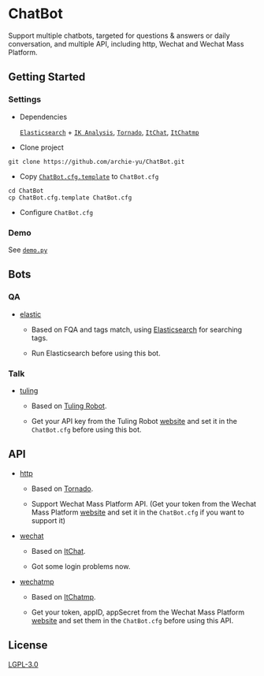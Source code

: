 # ChatBot

Support multiple chatbots, targeted for questions & answers or daily conversation, and multiple API, including http, Wechat and Wechat Mass Platform.

## Getting Started

### Settings

- Dependencies

  [`Elasticsearch`](https://github.com/elastic/elasticsearch) + [`IK Analysis`](https://github.com/medcl/elasticsearch-analysis-ik), [`Tornado`](https://github.com/tornadoweb/tornado), [`ItChat`](https://github.com/littlecodersh/ItChat), [`ItChatmp`](https://github.com/littlecodersh/ItChatmp)

- Clone project

```
git clone https://github.com/archie-yu/ChatBot.git
```

- Copy [`ChatBot.cfg.template`](https://github.com/archie-yu/ChatBot/blob/master/ChatBot.cfg.template) to `ChatBot.cfg`

```
cd ChatBot
cp ChatBot.cfg.template ChatBot.cfg
```

- Configure `ChatBot.cfg`

### Demo

See [`demo.py`](https://github.com/archie-yu/ChatBot/blob/master/demo.py)

## Bots

### QA

- [elastic](https://github.com/archie-yu/ChatBot/blob/master/chatbot/bot/elastic.py)

  - Based on FQA and tags match, using [Elasticsearch](https://github.com/elastic/elasticsearch) for searching tags.
  
  - Run Elasticsearch before using this bot.

### Talk

- [tuling](https://github.com/archie-yu/ChatBot/blob/master/chatbot/bot/tuling.py)

  - Based on [Tuling Robot](http://www.tuling123.com).
  
  - Get your API key from the Tuling Robot [website](http://www.tuling123.com) and set it in the `ChatBot.cfg` before using this bot.

## API

- [http](https://github.com/archie-yu/ChatBot/blob/master/chatbot/util/service/http.py)

  - Based on [Tornado](https://github.com/tornadoweb/tornado).
  
  - Support Wechat Mass Platform API. (Get your token from the Wechat Mass Platform [website](https://mp.weixin.qq.com/) and set it in the `ChatBot.cfg`  if you want to support it)

- [wechat](https://github.com/archie-yu/ChatBot/blob/master/chatbot/util/service/wechat.py)

  - Based on [ItChat](https://github.com/littlecodersh/ItChat).
  
  - Got some login problems now.

- [wechatmp](https://github.com/archie-yu/ChatBot/blob/master/chatbot/util/service/wechatmp.py)

  - Based on [ItChatmp](https://github.com/littlecodersh/ItChatmp).
  
  - Get your token, appID, appSecret from the Wechat Mass Platform [website](https://mp.weixin.qq.com/) and set them in the `ChatBot.cfg`  before using this API.

## License

[LGPL-3.0](https://github.com/archie-yu/ChatBot/blob/master/LICENSE)
